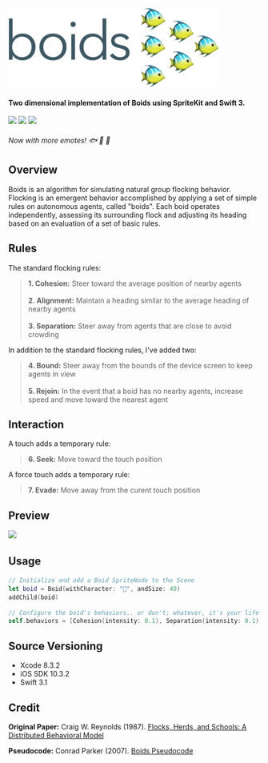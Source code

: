 <img src="/Boids/boids.png" width="420">

#### Two dimensional implementation of Boids using SpriteKit and Swift 3.
<img src="http://img.shields.io/badge/License-MIT-red.svg"> <img src="http://img.shields.io/badge/Platforms-iOS-lightgrey.svg"> <img src="http://img.shields.io/badge/Swift-3.1-orange.svg">
###### Now with more emotes! 🐟 🐔 🦄

## Overview
Boids is an algorithm for simulating natural group flocking behavior.  Flocking is an emergent behavior accomplished by applying a set of simple rules on autonomous agents, called "boids".  Each boid operates independently, assessing its surrounding flock and adjusting its heading based on an evaluation of a set of basic rules.

## Rules
The standard flocking rules:

> **1. Cohesion:** Steer toward the average position of nearby agents <br/><br/>**2. Alignment:** Maintain a heading similar to the average heading of nearby agents<br/><br/>**3. Separation:** Steer away from agents that are close to avoid crowding


In addition to the standard flocking rules, I've added two:

> **4. Bound:** Steer away from the bounds of the device screen to keep agents in view<br/><br/>**5. Rejoin:** In the event that a boid has no nearby agents, increase speed and move toward the nearest agent


## Interaction

A touch adds a temporary rule:

> **6. Seek:** Move toward the touch position

A force touch adds a temporary rule:

> **7. Evade:** Move away from the curent touch position


## Preview

<img src="/Boids/demo.gif" width="660">

## Usage
```swift
// Initialize and add a Boid SpriteNode to the Scene
let boid = Boid(withCharacter: "🐡", andSize: 40)
addChild(boid)
```

```swift
// Configure the boid's behaviors.. or don't; whatever, it's your life
self.behaviors = [Cohesion(intensity: 0.1), Separation(intensity: 0.1), Alignment(intensity: 1.0)]
```

## Source Versioning
* Xcode 8.3.2
* iOS SDK 10.3.2
* Swift 3.1

## Credit

**Original Paper:** Craig W. Reynolds (1987). [Flocks, Herds, and Schools:
A Distributed Behavioral Model](http://www.cs.toronto.edu/~dt/siggraph97-course/cwr87/)

**Pseudocode:** Conrad Parker (2007). [Boids Pseudocode](http://www.kfish.org/boids/pseudocode.html)
